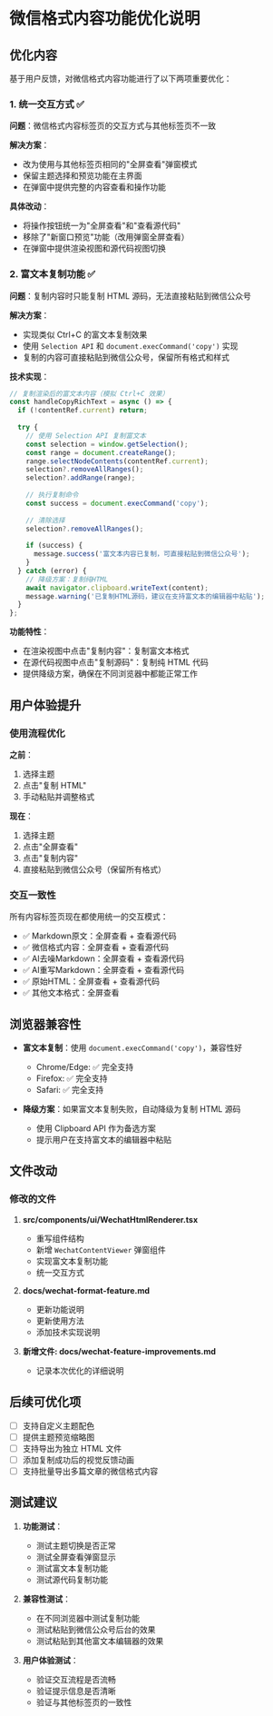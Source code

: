 # 微信格式内容功能优化说明

## 优化内容

基于用户反馈，对微信格式内容功能进行了以下两项重要优化：

### 1. 统一交互方式 ✅

**问题**：微信格式内容标签页的交互方式与其他标签页不一致

**解决方案**：
- 改为使用与其他标签页相同的"全屏查看"弹窗模式
- 保留主题选择和预览功能在主界面
- 在弹窗中提供完整的内容查看和操作功能

**具体改动**：
- 将操作按钮统一为"全屏查看"和"查看源代码"
- 移除了"新窗口预览"功能（改用弹窗全屏查看）
- 在弹窗中提供渲染视图和源代码视图切换

### 2. 富文本复制功能 ✅

**问题**：复制内容时只能复制 HTML 源码，无法直接粘贴到微信公众号

**解决方案**：
- 实现类似 Ctrl+C 的富文本复制效果
- 使用 `Selection API` 和 `document.execCommand('copy')` 实现
- 复制的内容可直接粘贴到微信公众号，保留所有格式和样式

**技术实现**：

```typescript
// 复制渲染后的富文本内容（模拟 Ctrl+C 效果）
const handleCopyRichText = async () => {
  if (!contentRef.current) return;
  
  try {
    // 使用 Selection API 复制富文本
    const selection = window.getSelection();
    const range = document.createRange();
    range.selectNodeContents(contentRef.current);
    selection?.removeAllRanges();
    selection?.addRange(range);
    
    // 执行复制命令
    const success = document.execCommand('copy');
    
    // 清除选择
    selection?.removeAllRanges();
    
    if (success) {
      message.success('富文本内容已复制，可直接粘贴到微信公众号');
    }
  } catch (error) {
    // 降级方案：复制纯HTML
    await navigator.clipboard.writeText(content);
    message.warning('已复制HTML源码，建议在支持富文本的编辑器中粘贴');
  }
};
```

**功能特性**：
- 在渲染视图中点击"复制内容"：复制富文本格式
- 在源代码视图中点击"复制源码"：复制纯 HTML 代码
- 提供降级方案，确保在不同浏览器中都能正常工作

## 用户体验提升

### 使用流程优化

**之前**：
1. 选择主题
2. 点击"复制 HTML"
3. 手动粘贴并调整格式

**现在**：
1. 选择主题
2. 点击"全屏查看"
3. 点击"复制内容"
4. 直接粘贴到微信公众号（保留所有格式）

### 交互一致性

所有内容标签页现在都使用统一的交互模式：
- ✅ Markdown原文：全屏查看 + 查看源代码
- ✅ 微信格式内容：全屏查看 + 查看源代码
- ✅ AI去噪Markdown：全屏查看 + 查看源代码
- ✅ AI重写Markdown：全屏查看 + 查看源代码
- ✅ 原始HTML：全屏查看 + 查看源代码
- ✅ 其他文本格式：全屏查看

## 浏览器兼容性

- **富文本复制**：使用 `document.execCommand('copy')`，兼容性好
  - Chrome/Edge: ✅ 完全支持
  - Firefox: ✅ 完全支持
  - Safari: ✅ 完全支持
  
- **降级方案**：如果富文本复制失败，自动降级为复制 HTML 源码
  - 使用 Clipboard API 作为备选方案
  - 提示用户在支持富文本的编辑器中粘贴

## 文件改动

### 修改的文件

1. **src/components/ui/WechatHtmlRenderer.tsx**
   - 重写组件结构
   - 新增 `WechatContentViewer` 弹窗组件
   - 实现富文本复制功能
   - 统一交互方式

2. **docs/wechat-format-feature.md**
   - 更新功能说明
   - 更新使用方法
   - 添加技术实现说明

3. **新增文件: docs/wechat-feature-improvements.md**
   - 记录本次优化的详细说明

## 后续可优化项

- [ ] 支持自定义主题配色
- [ ] 提供主题预览缩略图
- [ ] 支持导出为独立 HTML 文件
- [ ] 添加复制成功后的视觉反馈动画
- [ ] 支持批量导出多篇文章的微信格式内容

## 测试建议

1. **功能测试**：
   - 测试主题切换是否正常
   - 测试全屏查看弹窗显示
   - 测试富文本复制功能
   - 测试源代码复制功能

2. **兼容性测试**：
   - 在不同浏览器中测试复制功能
   - 测试粘贴到微信公众号后台的效果
   - 测试粘贴到其他富文本编辑器的效果

3. **用户体验测试**：
   - 验证交互流程是否流畅
   - 验证提示信息是否清晰
   - 验证与其他标签页的一致性

